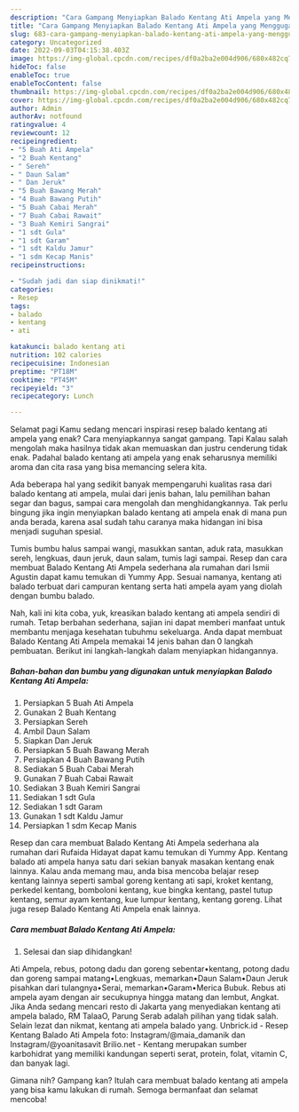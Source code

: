 ```yaml
---
description: "Cara Gampang Menyiapkan Balado Kentang Ati Ampela yang Menggugah Selera, Buat Buka Puasa}"
title: "Cara Gampang Menyiapkan Balado Kentang Ati Ampela yang Menggugah Selera, Buat Buka Puasa}"
slug: 683-cara-gampang-menyiapkan-balado-kentang-ati-ampela-yang-menggugah-selera-buat-buka-puasa
category: Uncategorized
date: 2022-09-03T04:15:38.403Z
image: https://img-global.cpcdn.com/recipes/df0a2ba2e004d906/680x482cq70/balado-kentang-ati-ampela-foto-resep-utama.jpg
hideToc: false
enableToc: true
enableTocContent: false
thumbnail: https://img-global.cpcdn.com/recipes/df0a2ba2e004d906/680x482cq70/balado-kentang-ati-ampela-foto-resep-utama.jpg
cover: https://img-global.cpcdn.com/recipes/df0a2ba2e004d906/680x482cq70/balado-kentang-ati-ampela-foto-resep-utama.jpg
author: Admin
authorAv: notfound
ratingvalue: 4
reviewcount: 12
recipeingredient:
- "5 Buah Ati Ampela"
- "2 Buah Kentang"
- " Sereh"
- " Daun Salam"
- " Dan Jeruk"
- "5 Buah Bawang Merah"
- "4 Buah Bawang Putih"
- "5 Buah Cabai Merah"
- "7 Buah Cabai Rawait"
- "3 Buah Kemiri Sangrai"
- "1 sdt Gula"
- "1 sdt Garam"
- "1 sdt Kaldu Jamur"
- "1 sdm Kecap Manis"
recipeinstructions:

- "Sudah jadi dan siap dinikmati!"
categories:
- Resep
tags:
- balado
- kentang
- ati

katakunci: balado kentang ati 
nutrition: 102 calories
recipecuisine: Indonesian
preptime: "PT18M"
cooktime: "PT45M"
recipeyield: "3"
recipecategory: Lunch

---
```



Selamat pagi Kamu sedang mencari inspirasi resep balado kentang ati ampela yang enak? Cara menyiapkannya sangat gampang. Tapi Kalau salah mengolah maka hasilnya tidak akan memuaskan dan justru cenderung tidak enak. Padahal balado kentang ati ampela yang enak seharusnya memiliki aroma dan cita rasa yang bisa memancing selera kita.


Ada beberapa hal yang sedikit banyak mempengaruhi kualitas rasa dari balado kentang ati ampela, mulai dari jenis bahan, lalu pemilihan bahan segar dan bagus, sampai cara mengolah dan menghidangkannya. Tak perlu bingung jika ingin menyiapkan balado kentang ati ampela enak di mana pun anda berada, karena asal sudah tahu caranya maka hidangan ini bisa menjadi suguhan spesial.

Tumis bumbu halus sampai wangi, masukkan santan, aduk rata, masukkan sereh, lengkuas, daun jeruk, daun salam, tumis lagi sampai. Resep dan cara membuat Balado Kentang Ati Ampela sederhana ala rumahan dari Ismii Agustin dapat kamu temukan di Yummy App. Sesuai namanya, kentang ati balado terbuat dari campuran kentang serta hati ampela ayam yang diolah dengan bumbu balado.


Nah, kali ini kita coba, yuk, kreasikan balado kentang ati ampela sendiri di rumah. Tetap berbahan sederhana, sajian ini dapat memberi manfaat untuk membantu menjaga kesehatan tubuhmu sekeluarga. Anda dapat membuat Balado Kentang Ati Ampela memakai 14 jenis bahan dan 0 langkah pembuatan. Berikut ini langkah-langkah dalam menyiapkan hidangannya.

<!--inarticleads1-->

##### Bahan-bahan dan bumbu yang digunakan untuk menyiapkan Balado Kentang Ati Ampela:

1. Persiapkan 5 Buah Ati Ampela
1. Gunakan 2 Buah Kentang
1. Persiapkan  Sereh
1. Ambil  Daun Salam
1. Siapkan  Dan Jeruk
1. Persiapkan 5 Buah Bawang Merah
1. Persiapkan 4 Buah Bawang Putih
1. Sediakan 5 Buah Cabai Merah
1. Gunakan 7 Buah Cabai Rawait
1. Sediakan 3 Buah Kemiri Sangrai
1. Sediakan 1 sdt Gula
1. Sediakan 1 sdt Garam
1. Gunakan 1 sdt Kaldu Jamur
1. Persiapkan 1 sdm Kecap Manis


Resep dan cara membuat Balado Kentang Ati Ampela sederhana ala rumahan dari Rufaida Hidayat dapat kamu temukan di Yummy App. Kentang balado ati ampela hanya satu dari sekian banyak masakan kentang enak lainnya. Kalau anda memang mau, anda bisa mencoba belajar resep kentang lainnya seperti sambal goreng kentang ati sapi, kroket kentang, perkedel kentang, bomboloni kentang, kue bingka kentang, pastel tutup kentang, semur ayam kentang, kue lumpur kentang, kentang goreng. Lihat juga resep Balado Kentang Ati Ampela enak lainnya. 

<!--inarticleads2-->

##### Cara membuat Balado Kentang Ati Ampela:


1. Selesai dan siap dihidangkan!

Ati Ampela, rebus, potong dadu dan goreng sebentar•kentang, potong dadu dan goreng sampai matang•Lengkuas, memarkan•Daun Salam•Daun Jeruk pisahkan dari tulangnya•Serai, memarkan•Garam•Merica Bubuk. Rebus ati ampela ayam dengan air secukupnya hingga matang dan lembut, Angkat. Jika Anda sedang mencari resto di Jakarta yang menyediakan kentang ati ampela balado, RM TalaaO, Parung Serab adalah pilihan yang tidak salah. Selain lezat dan nikmat, kentang ati ampela balado yang. Unbrick.id - Resep Kentang Balado Ati Ampela foto: Instagram/@maia_damanik dan Instagram/@yoanitasavit Brilio.net - Kentang merupakan sumber karbohidrat yang memiliki kandungan seperti serat, protein, folat, vitamin C, dan banyak lagi. 

Gimana nih? Gampang kan? Itulah cara membuat balado kentang ati ampela yang bisa kamu lakukan di rumah. Semoga bermanfaat dan selamat mencoba!
